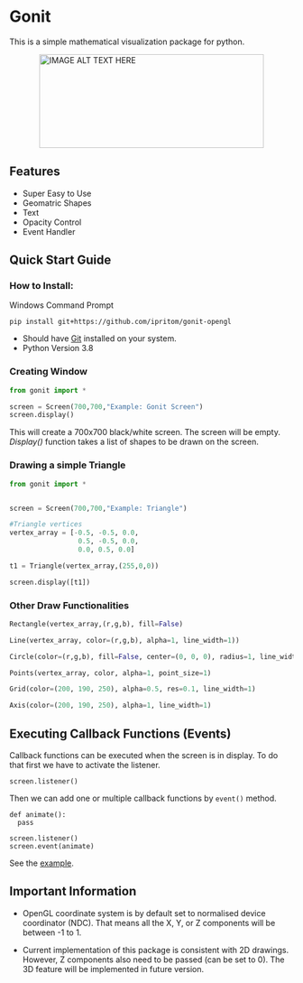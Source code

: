 # Gonit
This is a simple mathematical visualization package for python.


<a href="http://www.youtube.com/watch?feature=player_embedded&v=YOUTUBE_VIDEO_ID_HERE
" target="_blank"><img src="https://drive.google.com/uc?export=view&id=1Ad_qZYUwAmgHxGMw_JnT8I4efLBb8Nuf" 
alt="IMAGE ALT TEXT HERE" style="display: block;
  margin-left: auto;
  margin-right: auto;
  width: 398px;
  height:166" /></a>

## Features
* Super Easy to Use
* Geomatric Shapes
* Text
* Opacity Control
* Event Handler

## Quick Start Guide
### How to Install:
Windows Command Prompt
```
pip install git+https://github.com/ipritom/gonit-opengl
```
* Should have [Git](https://git-scm.com/) installed on your system.
* Python Version 3.8

### Creating Window
```python
from gonit import *

screen = Screen(700,700,"Example: Gonit Screen")
screen.display()
```
This will create a 700x700 black/white screen. The screen will be empty. *Display()* function takes a list of shapes to be drawn on the screen.

### Drawing a simple Triangle

```python
from gonit import *


screen = Screen(700,700,"Example: Triangle")

#Triangle vertices 
vertex_array = [-0.5, -0.5, 0.0,
                 0.5, -0.5, 0.0,
                 0.0, 0.5, 0.0]

t1 = Triangle(vertex_array,(255,0,0))

screen.display([t1])
```
### Other Draw Functionalities
```python
Rectangle(vertex_array,(r,g,b), fill=False)
```

```python
Line(vertex_array, color=(r,g,b), alpha=1, line_width=1))
```
```python
Circle(color=(r,g,b), fill=False, center=(0, 0, 0), radius=1, line_width=2, alpha=1)
```
```python
Points(vertex_array, color, alpha=1, point_size=1)
```
```python
Grid(color=(200, 190, 250), alpha=0.5, res=0.1, line_width=1)
```
```python
Axis(color=(200, 190, 250), alpha=1, line_width=1)
```



## Executing Callback Functions (Events)
Callback functions can be executed when the screen is in display. To do that first we have to activate the listener.
```
screen.listener()
```
Then we can add one or multiple callback functions by `event()` method.

```
def animate():
  pass

screen.listener()
screen.event(animate)
```
See the [example](/exmaples/animation_example.py).

## Important Information
* OpenGL coordinate system is by default set to normalised device coordinator (NDC). That means all the X, Y, or Z components will be between -1 to 1.
  
* Current implementation of this package is consistent with 2D drawings. However, Z components also need to be passed (can be set to 0). The 3D feature will be implemented in future version.
